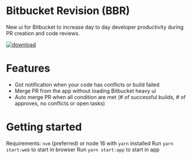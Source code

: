 # Bitbucket Revision (BBR)

New ui for Bitbucket to increase day to day developer productivity during PR creation and code reviews.

[![download](https://img.shields.io/badge/download-macos-blue)](https://github.com/setdvd/bbr/releases/latest/download/BBR.dmg)

# Features

- Got notification when your code has conflicts or build failed
- Merge PR from the app without loading Bitbucket heavy ui
- Auto merge PR when all condition are met (# of successful builds, # of approves, no conflicts or open tasks)

# Getting started

Requirements: `nvm` (preferred) or node 16 with `yarn` installed
Run `yarn start:web` to start in browser
Run `yarn start:app` to start in app
